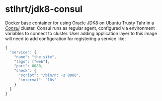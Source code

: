 stlhrt/jdk8-consul
=========================
Docker base container for using Oracle JDK8 on Ubuntu Trusty Tahr in a [_Consul_](http://www.consul.io/) cluster.
Consul runs as regular agent, configured via environment variables to connect to cluster.
User adding application layer to this image will need to add configoration for registering a service like:

```javascript
{
  "service": {
    "name": "the-site",
    "tags": ["web"],
    "port": 8080,
    "check": {
      "script": "/bin/nc -z 8080",
      "interval": "10s"
    }
  }
}
```

